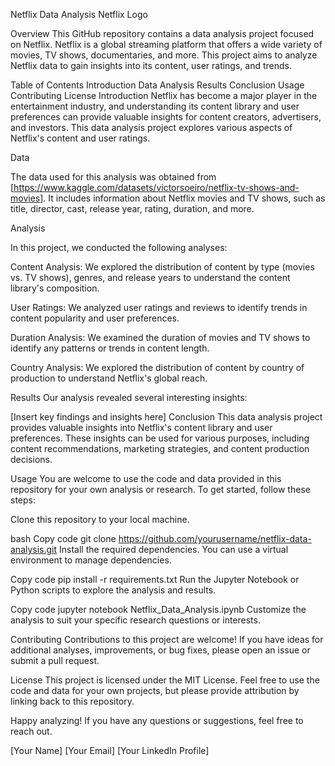 Netflix Data Analysis
Netflix Logo

Overview
This GitHub repository contains a data analysis project focused on Netflix. Netflix is a global streaming platform that offers a wide variety of movies, TV shows, documentaries, and more. This project aims to analyze Netflix data to gain insights into its content, user ratings, and trends.

Table of Contents
Introduction
Data
Analysis
Results
Conclusion
Usage
Contributing
License
Introduction
Netflix has become a major player in the entertainment industry, and understanding its content library and user preferences can provide valuable insights for content creators, advertisers, and investors. This data analysis project explores various aspects of Netflix's content and user ratings.

Data

The data used for this analysis was obtained from [https://www.kaggle.com/datasets/victorsoeiro/netflix-tv-shows-and-movies]. It includes information about Netflix movies and TV shows, such as title, director, cast, release year, rating, duration, and more.

Analysis

In this project, we conducted the following analyses:

Content Analysis: We explored the distribution of content by type (movies vs. TV shows), genres, and release years to understand the content library's composition.

User Ratings: We analyzed user ratings and reviews to identify trends in content popularity and user preferences.

Duration Analysis: We examined the duration of movies and TV shows to identify any patterns or trends in content length.

Country Analysis: We explored the distribution of content by country of production to understand Netflix's global reach.

Results
Our analysis revealed several interesting insights:

[Insert key findings and insights here]
Conclusion
This data analysis project provides valuable insights into Netflix's content library and user preferences. These insights can be used for various purposes, including content recommendations, marketing strategies, and content production decisions.

Usage
You are welcome to use the code and data provided in this repository for your own analysis or research. To get started, follow these steps:

Clone this repository to your local machine.

bash
Copy code
git clone https://github.com/yourusername/netflix-data-analysis.git
Install the required dependencies. You can use a virtual environment to manage dependencies.

Copy code
pip install -r requirements.txt
Run the Jupyter Notebook or Python scripts to explore the analysis and results.

Copy code
jupyter notebook Netflix_Data_Analysis.ipynb
Customize the analysis to suit your specific research questions or interests.

Contributing
Contributions to this project are welcome! If you have ideas for additional analyses, improvements, or bug fixes, please open an issue or submit a pull request.

License
This project is licensed under the MIT License. Feel free to use the code and data for your own projects, but please provide attribution by linking back to this repository.

Happy analyzing! If you have any questions or suggestions, feel free to reach out.

[Your Name]
[Your Email]
[Your LinkedIn Profile]
